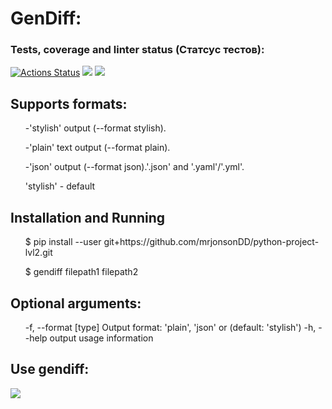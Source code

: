 # GenDiff:


### Tests, coverage and linter status (Статсус тестов):
[![Actions Status](https://github.com/mrjonsonDD/python-project-lvl2/workflows/hexlet-check/badge.svg)](https://github.com/mrjonsonDD/python-project-lvl2/actions)
<a href="https://codeclimate.com/github/mrjonsonDD/python-project-lvl2/maintainability"><img src="https://api.codeclimate.com/v1/badges/b087bb49d759b9c571fd/maintainability" /></a>
<a href="https://codeclimate.com/github/mrjonsonDD/python-project-lvl2/test_coverage"><img src="https://api.codeclimate.com/v1/badges/b087bb49d759b9c571fd/test_coverage" /></a>

## Supports formats: 

<ul>-'stylish' output (--format stylish).

 -'plain' text output (--format plain).

 -'json' output (--format json).'.json' and '.yaml'/'.yml'.

'stylish' - default</ul>


## Installation and Running

<ul>$ pip install --user git+https://github.com/mrjonsonDD/python-project-lvl2.git

$ gendiff filepath1 filepath2</ul>

## Optional arguments:
<ul>  
 -f, --format [type]  Output format: 'plain', 'json' or (default: 'stylish')
 -h, --help           output usage information</ul>
  
## Use gendiff:

<a href="https://asciinema.org/a/0xKt7FcteUM12Iyu4xv28JV4E" target="_blank"><img src="https://asciinema.org/a/0xKt7FcteUM12Iyu4xv28JV4E.svg" /></a>

